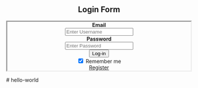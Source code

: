 
<!DOCTYPE html>
<html>

<head>
	<title>
		Log-in
	</title>
</head>
<style>
form {
    border-style:inset;;
}

input[type=text], input[type=password] {
    width: 50%;
    padding: 12px 20px;
    margin: 8px 0;
    display: inline-block;
    border: 1px solid #ccc;
    box-sizing: border-box;
}

button {
    background-color: #4CAF50;
    color: white;
    padding: 14px 20px;
    margin: 8px 0;
    border: none;
    cursor: pointer;
    width: 25%;
}

.container {
    padding: 16px;
}
</style>
<body>
<div id="id01"></div>
<script src="http://ajax.googleapis.com/ajax/libs/angularjs/1.4.8/angular.min.js"></script>
<script src="https://ajax.googleapis.com/ajax/libs/jquery/1.12.4/jquery.min.js"></script>
<script type="text/javascript">

</script>
<center><h2>Login Form</h2>

<form action="action_page.php">
  

  <div class="container">
    <label><b>Email</b></label>
    <br>
    <input type="text" placeholder="Enter Username" name="uname" required>
    <br>
    <label><b>Password</b></label>
    <br>
    <input type="password" placeholder="Enter Password" name="psw" required>
    <br>   
    <button type="submit" >Log-in</button>
    <br>
    <input type="checkbox" checked="checked"> Remember me
    <br>
    <a href="file:///C:/Users/Vernom/Desktop/Log-in%20And%20Registration%20FOrm/Registration.html">Register</a>
  </div></center>

 
</form>
</body>
</html># hello-world
